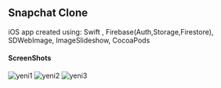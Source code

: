 ## Snapchat Clone
iOS app created using:
Swift , 
Firebase(Auth,Storage,Firestore),
SDWebImage,
ImageSlideshow,
CocoaPods


#### ScreenShots
![yeni1](https://user-images.githubusercontent.com/39503844/156928698-8768ffb1-6d9d-43d4-a0d5-a73ee8f262a7.png)
![yeni2](https://user-images.githubusercontent.com/39503844/156928711-78bd9585-30ab-4aa0-befd-c32d3d61f698.png)
![yeni3](https://user-images.githubusercontent.com/39503844/156928717-dd453890-183a-407f-8a01-bb3140c36273.png)
